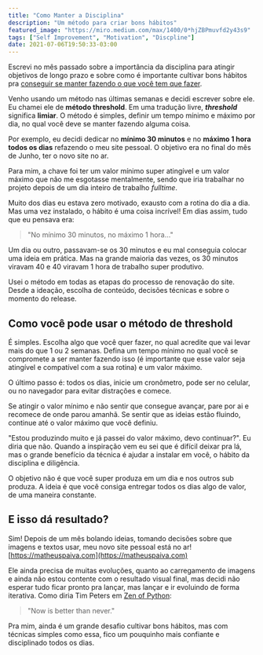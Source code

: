 ```yaml
---
title: "Como Manter a Disciplina"
description: "Um método para criar bons hábitos"
featured_image: "https://miro.medium.com/max/1400/0*hjZBPmuvfd2y43s9"
tags: ["Self Improvement", "Motivation", "Discpline"]
date: 2021-07-06T19:50:33-03:00
---
```


Escrevi no mês passado sobre a importância da disciplina para atingir objetivos de longo prazo e sobre como é importante cultivar bons hábitos pra [conseguir se manter fazendo o que você tem que fazer](/posts/sobre-se-motivar/).

Venho usando um método nas últimas semanas e decidi escrever sobre ele. Eu chamei ele de **método threshold**. Em uma tradução livre, **_threshold_** significa **limiar**. O método é simples, definir um tempo mínimo e máximo por dia, no qual você deve se manter fazendo alguma coisa.

Por exemplo, eu decidi dedicar no **mínimo 30 minutos** e no **máximo 1 hora todos os dias** refazendo o meu site pessoal. O objetivo era no final do mês de Junho, ter o novo site no ar.

Para mim, a chave foi ter um valor mínimo super atingível e um valor máximo que não me esgotasse mentalmente, sendo que iria trabalhar no projeto depois de um dia inteiro de trabalho _fulltime_.

Muito dos dias eu estava zero motivado, exausto com a rotina do dia a dia. Mas uma vez instalado, o hábito é uma coisa incrível! Em dias assim, tudo que eu pensava era:

> "No mínimo 30 minutos, no máximo 1 hora…"

Um dia ou outro, passavam-se os 30 minutos e eu mal conseguia colocar uma ideia em prática. Mas na grande maioria das vezes, os 30 minutos viravam 40 e 40 viravam 1 hora de trabalho super produtivo.

Usei o método em todas as etapas do processo de renovação do site. Desde a ideação, escolha de conteúdo, decisões técnicas e sobre o momento do release.

## Como você pode usar o método de threshold

É simples. Escolha algo que você quer fazer, no qual acredite que vai levar mais do que 1 ou 2 semanas. Defina um tempo mínimo no qual você se compromete a ser manter fazendo isso (é importante que esse valor seja atingível e compatível com a sua rotina) e um valor máximo.

O último passo é: todos os dias, inicie um cronômetro, pode ser no celular, ou no navegador para evitar distrações e comece.

Se atingir o valor mínimo e não sentir que consegue avançar, pare por ai e recomece de onde parou amanhã. Se sentir que as ideias estão fluindo, continue até o valor máximo que você definiu.

"Estou produzindo muito e já passei do valor máximo, devo continuar?". Eu diria que não. Quando a inspiração vem eu sei que é difícil deixar pra lá, mas o grande benefício da técnica é ajudar a instalar em você, o hábito da disciplina e diligência.

O objetivo não é que você super produza em um dia e nos outros sub produza. A ideia é que você consiga entregar todos os dias algo de valor, de uma maneira constante.

## E isso dá resultado?

Sim! Depois de um mês bolando ideias, tomando decisões sobre que imagens e textos usar, meu novo site pessoal está no ar! [https://matheuspaiva.com](https://matheuspaiva.com)

Ele ainda precisa de muitas evoluções, quanto ao carregamento de imagens e ainda não estou contente com o resultado visual final, mas decidi não esperar tudo ficar pronto pra lançar, mas lançar e ir evoluindo de forma iterativa. Como diria Tim Peters em [Zen of Python](https://pythonacademy.com.br/zen-of-python):

> "Now is better than never."

Pra mim, ainda é um grande desafio cultivar bons hábitos, mas com técnicas simples como essa, fico um pouquinho mais confiante e disciplinado todos os dias.

